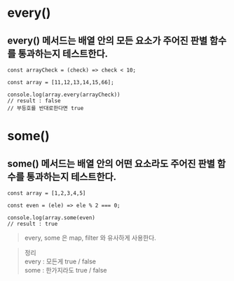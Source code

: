 # every()  
## every() 메서드는 배열 안의 모든 요소가 주어진 판별 함수를 통과하는지 테스트한다.  

```
const arrayCheck = (check) => check < 10;

const array = [11,12,13,14,15,66];

console.log(array.every(arrayCheck))
// result : false
// 부등호를 반대로한다면 true
```
# some()
## some() 메서드는 배열 안의 어떤 요소라도 주어진 판별 함수를 통과하는지 테스트한다.

```
const array = [1,2,3,4,5]

const even = (ele) => ele % 2 === 0;

console.log(array.some(even)
// result : true
```

> every, some 은 map, filter 와 유사하게 사용한다.  

> 정리  
every : 모든게 true / false  
some : 한가지라도 true / false
